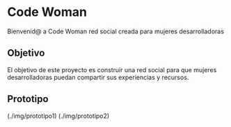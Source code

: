 # Code Woman

Bienvenid@ a Code Woman  red social creada para mujeres desarrolladoras 

## Objetivo

El objetivo de este proyecto es construir una red social para que mujeres desarrolladoras puedan compartir sus experiencias y recursos.



## Prototipo

(./img/prototipo1)
(./img/prototipo2)